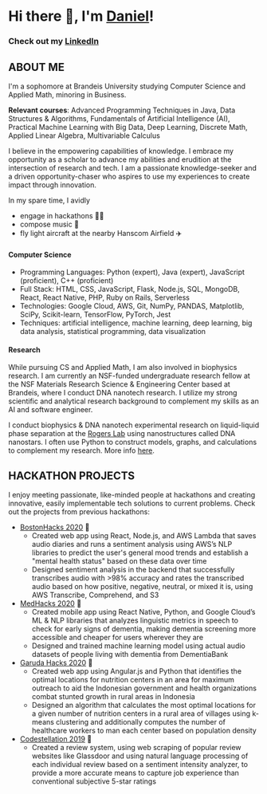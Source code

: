 # Hi there 👋, I'm [Daniel](https://www.linkedin.com/in/danielhariyanto/)!
### Check out my [LinkedIn](https://www.linkedin.com/in/danielhariyanto/)

## ABOUT ME
I'm a sophomore at Brandeis University studying Computer Science and Applied Math, minoring in Business.

<b>Relevant courses</b>: Advanced Programming Techniques in Java, Data Structures & Algorithms, Fundamentals of Artificial Intelligence (AI), Practical Machine Learning with Big Data, Deep Learning, Discrete Math, Applied Linear Algebra, Multivariable Calculus

I believe in the empowering capabilities of knowledge. I embrace my opportunity as a scholar to advance my abilities and erudition at the intersection of research and tech. I am a passionate knowledge-seeker and a driven opportunity-chaser who aspires to use my experiences to create impact through innovation.

In my spare time, I avidly
- engage in hackathons 👨‍💻
- compose music 🎹
- fly light aircraft at the nearby Hanscom Airfield ✈️

#### Computer Science
- Programming Languages: Python (expert), Java (expert), JavaScript (proficient), C++ (proficient)
- Full Stack: HTML, CSS, JavaScript, Flask, Node.js, SQL, MongoDB, React, React Native, PHP, Ruby on Rails, Serverless
- Technologies: Google Cloud, AWS, Git, NumPy, PANDAS, Matplotlib, SciPy, Scikit-learn, TensorFlow, PyTorch, Jest
- Techniques: artificial intelligence, machine learning, deep learning, big data analysis, statistical programming, data visualization

#### Research
While pursuing CS and Applied Math, I am also involved in biophysics research. I am currently an NSF-funded undergraduate research fellow at the NSF Materials Research Science & Engineering Center based at Brandeis, where I conduct DNA nanotech research. I utilize my strong scientific and analytical research background to complement my skills as an AI and software engineer.

I conduct biophysics & DNA nanotech experimental research on liquid-liquid phase separation at the [Rogers Lab](http://www.rogers-lab.com/) using nanostructures called DNA nanostars. I often use Python to construct models, graphs, and calculations to complement my research. More info [here](https://github.com/danielhariyanto/SummerResearch).

## HACKATHON PROJECTS
I enjoy meeting passionate, like-minded people at hackathons and creating innovative, easily implementable tech solutions to current problems. Check out the projects from previous hackathons:
- [BostonHacks 2020](https://devpost.com/software/corona-diaries) 🌆
    - Created web app using React, Node.js, and AWS Lambda that saves audio diaries and runs a sentiment analysis using AWS’s NLP libraries to predict the user's general mood trends and establish a "mental health status" based on these data over time
    - Designed sentiment analysis in the backend that successfully transcribes audio with >98% accuracy and rates the transcribed audio based on how positive, negative, neutral, or mixed it is, using AWS Transcribe, Comprehend, and S3
- [MedHacks 2020](https://devpost.com/software/mobile-memories) 💉
    - Created mobile app using React Native, Python, and Google Cloud’s ML & NLP libraries that analyzes linguistic metrics in speech to check for early signs of dementia, making dementia screening more accessible and cheaper for users wherever they are
    - Designed and trained machine learning model using actual audio datasets of people living with dementia from DementiaBank
- [Garuda Hacks 2020](https://devpost.com/software/optimaloc) 🦅
    - Created web app using Angular.js and Python that identifies the optimal locations for nutrition centers in an area for maximum outreach to aid the Indonesian government and health organizations combat stunted growth in rural areas in Indonesia
    - Designed an algorithm that calculates the most optimal locations for a given number of nutrition centers in a rural area of villages using k-means clustering and additionally computes the number of healthcare workers to man each center based on population density
- [Codestellation 2019](https://devpost.com/software/modus-rjot30) 🌌
    - Created a review system, using web scraping of popular review websites like Glassdoor and using natural language processing of each individual review based on a sentiment intensity analyzer, to provide a more accurate means to capture job experience than conventional subjective 5-star ratings
